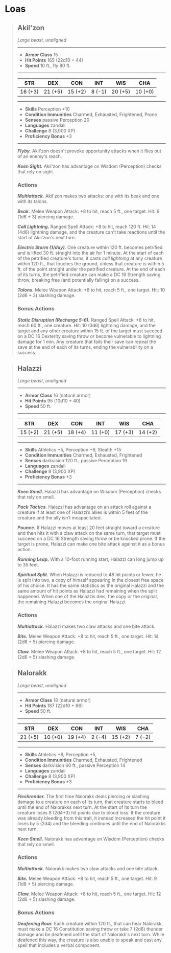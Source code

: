 # Loas

> ## Akil'zon <!-- https://wc5e-cr-calculator.frogvall.com/?v2;1;15;22d10+44;8;16;3d6+4d6*2*1.5;4d6*2+4d6;4d6+4d6*2;0;0;0;;;1;;3;;;;;;;;;;1;;;;;;;;10;;;;;;;2;2;1;3;1;0;1;3;;is1;;is2;;is3; -->
> *Large beast, unaligned*
> ___
> - **Armor Class** 15
> - **Hit Points** 165 (22d10 + 44)
> - **Speed** 10 ft., fly 80 ft.
> ___
> STR | DEX | CON | INT | WIS | CHA
>|:---:|:---:|:---:|:---:|:---:|:---:|
> 16 (+3)|21 (+5)|15 (+2)|8 (-1)|20 (+5)|10 (+0)|
> ___
> - **Skills** Perception +10
> - **Condition Immunities** Charmed, Exhausted, Frightened, Prone
> - **Senses** passive Perception 20
> - **Languages** zandali
> - **Challenge** 8 (3,900 XP)
> - **Proficiency Bonus** +3
> ___
>
> ***Flyby.*** Akil'zon doesn't provoke opportunity attacks when it flies out of an enemy's reach.
>
> ***Keen Sight.*** Akil'zon has advantage on Wisdom (Perception) checks that rely on sight.
>
> ### Actions
> ***Multiattack.*** Akil'zon makes two attacks: one with its beak and one with its talons.
>
> ***Beak.*** Melee Weapon Attack: +8 to hit, reach 5 ft., one target. Hit: 6 (1d6 + 3) piercing damage.
>
> ***Call Lightning.*** Ranged Spell Attack: +8 to hit, reach 120 ft. Hit: 14 (4d6) lightning damage, and the creature can't take reactions until the start of Akil'zon's next turn.
>
> ***Electric Storm (1/day).*** One creature within 120 ft. becomes petrified and is lifted 30 ft. straight into the air for 1 minute. At the start of each of the petrified creature's turns, it casts *call lightning* at any creature within 120 ft., that touches the ground, unless that creature is within 5 ft. of the point straight under the petrified creature. At the end of each of its turns, the petrified creature can make a DC 16 Strength saving throw, breaking free (and potentially falling) on a success.
>
> ***Talons.*** Melee Weapon Attack: +8 to hit, reach 5 ft., one target. Hit: 10 (2d6 + 3) slashing damage.
>
> ### Bonus Actions
> ***Static Disruption (Recharge 5-6).*** Ranged Spell Attack: +8 to hit, reach 60 ft., one creature. Hit: 10 (3d6) lightning damage, and the target and any other creature within 15 ft. of the target must succeed on a DC 16 Dexterity saving throw or become vulnerable to lightning damage for 1 min. Any creature that fails their save can repeat the save at the end of each of its turns, ending the vulnerability on a success.

> ## Halazzi <!-- https://wc5e-cr-calculator.frogvall.com/?v2;1;17;(10d10+40)*1.5;8;16;(12*2+14*2)*1.5;(12*2+14)*1.5;(12*2+14*1.5);0;0;0;;;;;3;;;;;;;;;;1;;;1;;;;;10;;;;;;;2;2;1;3;1;0;1;3;;is1;;is2;;is3; -->
> *Large beast, unaligned*
> ___
> - **Armor Class** 16 (natural armor)
> - **Hit Points** 95 (10d10 + 40)
> - **Speed** 50 ft.
> ___
> STR | DEX | CON | INT | WIS | CHA
>|:---:|:---:|:---:|:---:|:---:|:---:|
> 15 (+2)|21 (+5)|18 (+4)|11 (+0)|17 (+3)|14 (+2)|
> ___
> - **Skills** Athletics +5, Perception +9, Stealth +15
> - **Condition Immunities** Charmed, Exhausted, Frightened
> - **Senses** darkvision 120 ft., passive Perception 19
> - **Languages** zandali
> - **Challenge** 8 (3,900 XP)
> - **Proficiency Bonus** +3
> ___
>
> ***Keen Smell.*** Halazzi has advantage on Wisdom (Perception) checks that rely on smell.
>
> ***Pack Tactics.*** Halazzi has advantage on an attack roll against a creature if at least one of Halazzi’s allies is within 5 feet of the creature and the ally isn’t incapacitated.
>
> ***Pounce.*** If Halazzi moves at least 20 feet straight toward a creature and then hits it with a claw attack on the same turn, that target must succeed on a DC 16 Strength saving throw or be knocked prone. If the target is prone, Halazzi can make one bite attack against it as a bonus action.
>
> ***Running Leap.*** With a 10-foot running start, Halazzi can long jump up to 35 feet.
>
> ***Spiritual Split.*** When Halazzi is reduced to 48 hit points or fewer, he is split into two, a copy of himself appearing in the closest free space of his choice. It has the same statistics as the original Halazzi and the same amount of hit points as Halazzi had remaining when the split happened. When one of the Halazzis dies, the copy or the original, the remaining Halazzi becomes the original Halazzi.
>
> ### Actions
> ***Multiattack.*** Halazzi makes two claw attacks and one bite attack.
>
> ***Bite.*** Melee Weapon Attack: +8 to hit, reach 5 ft., one target. Hit: 14 (2d8 + 5) piercing damage.
>
> ***Claw.*** Melee Weapon Attack: +8 to hit, reach 5 ft., one target. Hit: 12 (2d6 + 5) slashing damage.

> ## Nalorakk <!-- https://wc5e-cr-calculator.frogvall.com/?v2;1;18;22d10+22*3;8;16;2d6+2d6+5+1d8+5+2d4+3;2d6+2d6+5+1d8+5+4d4+3;2d6+2d6+5+1d8+5+6d4+3;0;0;0;;;;;3;;;;;;;;;;1;;;;;;;;10;;;;;;;2;2;1;3;1;0;1;3;;is1;;is2;;is3; -->
> *Large beast, unaligned*
> ___
> - **Armor Class** 18 (natural armor)
> - **Hit Points** 187 (22d10 + 66)
> - **Speed** 50 ft.
> ___
> STR | DEX | CON | INT | WIS | CHA
>|:---:|:---:|:---:|:---:|:---:|:---:|
> 21 (+5)|10 (+0)|19 (+4)|2 (-4)|15 (+2)|7 (-2)|
> ___
> - **Skills** Athletics +8, Perception +5,
> - **Condition Immunities** Charmed, Exhausted, Frightened
> - **Senses** darkvision 60 ft., passive Perception 14
> - **Languages** zandali
> - **Challenge** 8 (3,900 XP)
> - **Proficiency Bonus** +3
> ___
>
> ***Fleshrender.*** The first time Nalorakk deals piercing or slashing damage to a creature on each of its turn, that creature starts to bleed until the end of Nalorakks next turn. At the start of its turn the creature loses 8 (2d4+3) hit points due to blood loss. If the creature was already bleeding from this trait, it instead increased the hit point it loses by 5 (2d4) and the bleeding continues until the end of Nalorakks next turn.
>
> ***Keen Smell.*** Nalorakk has advantage on Wisdom (Perception) checks that rely on smell.
>
> ### Actions
> ***Multiattack.*** Nalorakk makes two claw attacks and one bite attack.
>
> ***Bite.*** Melee Weapon Attack: +8 to hit, reach 5 ft., one target. Hit: 9 (1d8 + 5) piercing damage.
>
> ***Claw.*** Melee Weapon Attack: +8 to hit, reach 5 ft., one target. Hit: 12 (2d6 + 5) slashing damage.
>
> ### Bonus Actions
> ***Deafening Roar.*** Each creature within 120 ft., that can hear Nalorakk, must make a DC 16 Constitution saving throw or take 7 (2d6) thunder damage and be deafened until the start of Nalorakk's next turn. While deafened this way, the creature is also unable to speak and cast any spell that includes a verbal component.



<!-- Akil'zon

Halazzi

Jan'alai

Nalorakk

Corruption -->
